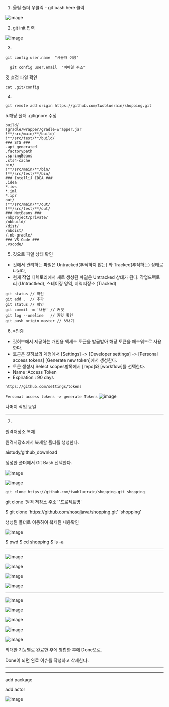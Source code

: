 1. 올릴 폴더 우클릭 - git bash here 클릭

![image](https://user-images.githubusercontent.com/101780699/177248564-cbaa3977-818f-4e2a-a0a8-40aa2585021b.png)

2.  git init 입력

![image](https://user-images.githubusercontent.com/101780699/177248931-2bb5805d-5495-4a0e-8493-e7f72d3e06c2.png)



3.

```
git config user.name  "사용자 이름"
```

```  
  git config user.email  "이메일 주소"
```

 깃 설정 파일 확인

```
cat .git/config
```



4.

```
git remote add origin https://github.com/twobluerain/shopping.git
```

5.해당 폴더 .gitignore 수정

```
build/
!gradle/wrapper/gradle-wrapper.jar
!**/src/main/**/build/
!**/src/test/**/build/
### STS ###
.apt_generated
.factorypath
.springBeans
.sts4-cache
bin/
!**/src/main/**/bin/
!**/src/test/**/bin/
### IntelliJ IDEA ###
.idea
*.iws
*.iml
*.ipr
out/
!**/src/main/**/out/
!**/src/test/**/out/
### NetBeans ###
/nbproject/private/
/nbbuild/
/dist/
/nbdist/
/.nb-gradle/
### VS Code ###
.vscode/
```



5. 깃으로 파일 상태 확인

- 깃에서 관리하는 파일은 Untracked(추적하지 않는) 와 Tracked(추적하는) 상태로 나뉜다.
- 현재 작업 디렉토리에서 새로 생성된 파일은 Untracked 상태가 된다. 작업드렉토리 (Untractked), 스테이징 영역, 지역저장소 (Tracked)


```
git status // 확인
git add .  // 추가
git status // 확인
git commit -m '내용' // 커밋
git log --oneline   // 커밋 확인
git push origin master // 보내기
```



6. ※인증 
- 깃허브에서 제공하는 개인용 엑세스 토근을 발급받아 해당 토큰을 패스워드로
  사용한다.
- 토근은 깃허브의 계정에서 [Settings] -> [Developer settings] -> [Personal access tokens]
  [Generate new token]에서 생성한다.
- 토큰 생성시 Select scopes항목에서 [repo]와 [workflow]를 선택한다.
- Name :Access Token
- Expiration : 90 days

`https://github.com/settings/tokens`

`Personal access tokens -> generate Tokens`
![image](https://user-images.githubusercontent.com/101780699/177251179-fe28b0ef-25e6-446c-a4e0-ad924e79c34a.png)

나머지 작업 동일



---





7.

원격저장소 복제

원격저장소에서 복제할 폴더를 생성한다.

aistudy/github_download

생성한 폴더에서 Git Bash 선택한다.


![image](https://user-images.githubusercontent.com/101780699/177252632-979698da-5aaf-442c-bfdc-980dfdfd6a39.png)



![image](https://user-images.githubusercontent.com/101780699/177252790-ed50267a-8cf8-4265-a60e-99b1ddd53509.png)

```
git clone https://github.com/twobluerain/shopping.git shopping
```



git clone '원격 저장소 주소' '프로젝트명'

 $ git clone 'https://github.com/nosqljava/shopping.git' 'shopping'

생성된 폴더로 이동하여 복제된 내용확인

![image](https://user-images.githubusercontent.com/101780699/177252887-ec317755-1d3a-4a5b-9014-00666fec4634.png)

$ pwd
 $ cd shopping
 $ ls -a





---



![image](https://user-images.githubusercontent.com/101780699/177255869-0d3272e1-3e00-4868-9b39-dbdcac2dce1c.png)

![image](https://user-images.githubusercontent.com/101780699/177255964-0db81cee-0a51-4bd9-96f8-8a9baf066c92.png)

![image](https://user-images.githubusercontent.com/101780699/177256148-247ae49f-1f21-4f16-8b72-946cc7a6fdfe.png)

![image](https://user-images.githubusercontent.com/101780699/177256168-e804714c-cb5a-47a9-9eb3-f0d188c0f4f1.png)



---





![image](https://user-images.githubusercontent.com/101780699/177256277-ef5de3df-a6d3-451d-a6ff-c26efe292f8d.png)

![image](https://user-images.githubusercontent.com/101780699/177256348-765a31d6-1f50-4490-abb1-c30ca2a77dac.png)



![image](https://user-images.githubusercontent.com/101780699/177256394-8a5f3b5b-376d-43af-9eb5-f7016bb86bc1.png)

![image](https://user-images.githubusercontent.com/101780699/177256578-2f1f8ead-d1df-40fa-98f6-c46365984f2e.png)

![image](https://user-images.githubusercontent.com/101780699/177256536-ae6f129e-0976-40a9-bd50-e73648cd2ed9.png)



최대한 기능별로 완료한 후에 병합한 후에 Done으로.

Done이 되면 완료 이슈를 작성하고 삭제한다.





---

---



add package

add actor

![image](https://user-images.githubusercontent.com/101780699/177261985-12a680de-3c0d-48b3-964e-adf6182006ba.png)